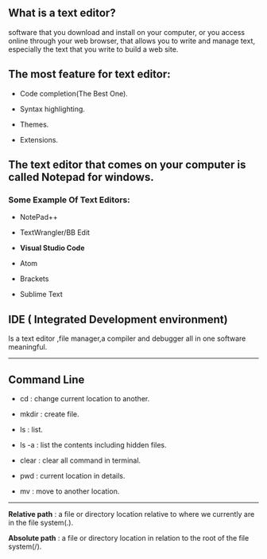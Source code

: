 ## What is a text editor?

software that you download and install on
your computer, or you access online through your web browser, that allows you to write and manage text, especially the text that you write to build a web site.

## The most feature for text editor: 

* Code completion(The Best One).

* Syntax highlighting.
 
* Themes.
  
* Extensions.

## The text editor that comes on your computer is called **Notepad** for windows.


### Some Example Of Text Editors:
* NotePad++

* TextWrangler/BB Edit

* **Visual Studio Code**

* Atom

* Brackets

* Sublime Text

## IDE ( Integrated Development environment)

Is a text editor ,file manager,a compiler and debugger all in one software meaningful.

---

## Command Line

* cd : change current location to another.

* mkdir : create file.

* ls : list.

* ls -a : list the contents including hidden files.


* clear : clear all command in terminal.

* pwd : current location in details.

* mv : move to another location.

---

**Relative path** : a file or directory location relative to where  we currently are in the file system(.).

**Absolute path** : a file or directory location in relation to the root of the file system(/).








